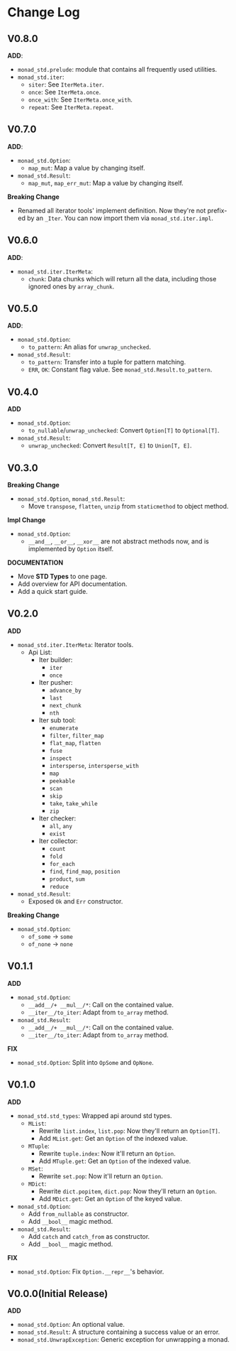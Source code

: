# Change Log

## V0.8.0

**ADD**:

- `monad_std.prelude`: module that contains all frequently used utilities.
- `monad_std.iter`:
    - `siter`: See `IterMeta.iter`.
    - `once`: See `IterMeta.once`.
    - `once_with`: See `IterMeta.once_with`.
    - `repeat`: See `IterMeta.repeat`.

## V0.7.0

**ADD**:

- `monad_std.Option`:
    - `map_mut`: Map a value by changing itself.
- `monad_std.Result`:
    - `map_mut`, `map_err_mut`: Map a value by changing itself.

**Breaking Change**

- Renamed all iterator tools' implement definition. Now they're not prefix-ed by an `_Iter`.
  You can now import them via `monad_std.iter.impl`.

## V0.6.0

**ADD**:

- `monad_std.iter.IterMeta`:
    - `chunk`: Data chunks which will return all the data, including those ignored ones by `array_chunk`.

## V0.5.0

**ADD**:

- `monad_std.Option`:
    - `to_pattern`: An alias for `unwrap_unchecked`.
- `monad_std.Result`:
    - `to_pattern`: Transfer into a tuple for pattern matching.
    - `ERR`, `OK`: Constant flag value. See `monad_std.Result.to_pattern`.

## V0.4.0

**ADD**

- `monad_std.Option`:
    - `to_nullable`/`unwrap_unchecked`: Convert `Option[T]` to `Optional[T]`.
- `monad_std.Result`:
    - `unwrap_unchecked`: Convert `Result[T, E]` to `Union[T, E]`.

## V0.3.0

**Breaking Change**

- `monad_std.Option`, `monad_std.Result`:
    - Move `transpose`, `flatten`, `unzip` from `staticmethod` to object method.

**Impl Change**

- `monad_std.Option`:
    - `__and__`, `__or__`, `__xor__` are not abstract methods now, and is implemented by `Option` itself.

**DOCUMENTATION**

- Move **STD Types** to one page.
- Add overview for API documentation.
- Add a quick start guide.

## V0.2.0

**ADD**

- `monad_std.iter.IterMeta`: Iterator tools.
    - Api List:
        - Iter builder:
            - `iter`
            - `once`
        - Iter pusher:
            - `advance_by`
            - `last`
            - `next_chunk`
            - `nth`
        - Iter sub tool: 
            - `enumerate`
            - `filter`, `filter_map`
            - `flat_map`, `flatten`
            - `fuse`
            - `inspect`
            - `intersperse`, `intersperse_with`
            - `map`
            - `peekable`
            - `scan`
            - `skip`
            - `take`, `take_while`
            - `zip`
        - Iter checker:
            - `all`, `any`
            - `exist`
        - Iter collector:
            - `count`
            - `fold`
            - `for_each`
            - `find`, `find_map`, `position`
            - `product`, `sum`
            - `reduce`
- `monad_std.Result`:
    - Exposed `Ok` and `Err` constructor.

**Breaking Change**

- `monad_std.Option`:
    - `of_some` -> `some`
    - `of_none` -> `none`

## V0.1.1

**ADD**

- `monad_std.Option`:
    - `__add__/+ __mul__/*`: Call on the contained value.
    - `__iter__/to_iter`: Adapt from `to_array` method.
- `monad_std.Result`:
    - `__add__/+ __mul__/*`: Call on the contained value.
    - `__iter__/to_iter`: Adapt from `to_array` method.

**FIX**

- `monad_std.Option`: Split into `OpSome` and `OpNone`.

## V0.1.0

**ADD**

- `monad_std.std_types`: Wrapped api around std types.
    - `MList`:
        - Rewrite `list.index`, `list.pop`: Now they'll return an `Option[T]`.
        - Add `MList.get`: Get an `Option` of the indexed value.
    - `MTuple`:
        - Rewrite `tuple.index`: Now it'll return an `Option`.
        - Add `MTuple.get`: Get an `Option` of the indexed value.
    - `MSet`:
        - Rewrite `set.pop`: Now it'll return an `Option`.
    - `MDict`:
        - Rewrite `dict.popitem`, `dict.pop`: Now they'll return an `Option`.
        - Add `MDict.get`: Get an `Option` of the keyed value.
- `monad_std.Option`:
  - Add `from_nullable` as constructor.
  - Add `__bool__` magic method.
- `monad_std.Result`:
  - Add `catch` and `catch_from` as constructor.
  - Add `__bool__` magic method.

**FIX**

- `monad_std.Option`: Fix `Option.__repr__`'s behavior.

## V0.0.0(Initial Release)

**ADD**

- `monad_std.Option`: An optional value.
- `monad_std.Result`: A structure containing a success value or an error.
- `monad_std.UnwrapException`: Generic exception for unwrapping a monad.
